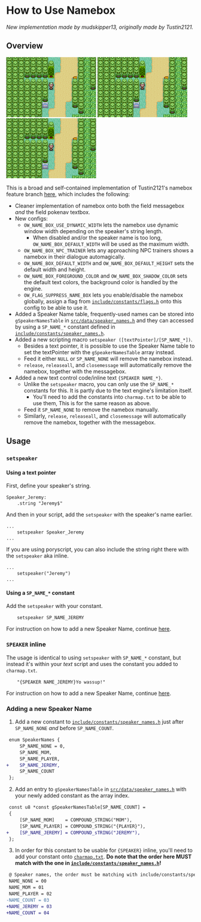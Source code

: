 # How to Use Namebox

_New implementation made by mudskipper13, originally made by Tustin2121._

## Overview

![Npc Trainers](/docs/tutorials/img/namebox/npc_trainers.gif)
![Pokenav](/docs/tutorials/img/namebox/pokenav.gif)
![Messagebox](/docs/tutorials/img/namebox/msgbox.gif)

This is a broad and self-contained implementation of Tustin2121's namebox feature branch [here](https://github.com/tustin2121/pokeemerald/tree/feature/namebox), which includes the following:
- Cleaner implementation of namebox onto both the field messagebox _and_ the field pokenav textbox.
- New configs:
  - `OW_NAME_BOX_USE_DYNAMIC_WIDTH` lets the namebox use dynamic window width depending on the speaker's string length.
    - When disabled and/or the speaker name is too long, `OW_NAME_BOX_DEFAULT_WIDTH` will be used as the maximum width.
  - `OW_NAME_BOX_NPC_TRAINER` lets any approaching NPC trainers shows a namebox in their dialogue automagically.
  - `OW_NAME_BOX_DEFAULT_WIDTH` and `OW_NAME_BOX_DEFAULT_HEIGHT` sets the default width and height.
  - `OW_NAME_BOX_FOREGROUND_COLOR` and `OW_NAME_BOX_SHADOW_COLOR` sets the default text colors, the background color is handled by the engine.
  - `OW_FLAG_SUPPRESS_NAME_BOX` lets you enable/disable the namebox globally, assign a flag from [`include/constants/flags.h`](/include/constants/flags.h) onto this config to be able to use it.
- Added a Speaker Name table, frequently-used names can be stored into `gSpeakerNamesTable` in [`src/data/speaker_names.h`](/src/data/speaker_names.h) and they can accessed by using a `SP_NAME_*` constant defined in [`include/constants/speaker_names.h`](/include/constants/speaker_names.h).
- Added a new scripting macro `setspeaker ([textPointer]/[SP_NAME_*])`.
  - Besides a text pointer, it is possible to use the Speaker Name table to set the textPointer with the `gSpeakerNamesTable` array instead.
  - Feed it either `NULL` or `SP_NAME_NONE` will remove the namebox instead.
  - `release`, `releaseall`, and `closemessage` will automatically remove the namebox, together with the messagebox.
- Added a new text control code/inline text `{SPEAKER NAME_*}`.
  - Unlike the `setspeaker` macro, you can only use the `SP_NAME_*` constants for this. It is partly due to the text engine's limitation itself.
    - You'll need to add the constants into `charmap.txt` to be able to use them, This is for the same reason as above.
  - Feed it `SP_NAME_NONE` to remove the namebox manually.
  - Similarly, `release`, `releaseall`, and `closemessage` will automatically remove the namebox, together with the messagebox.

## Usage

### `setspeaker`
#### Using a text pointer
First, define your speaker's string.
```
Speaker_Jeremy:
    .string "Jeremy$"
```

And then in your script, add the `setspeaker` with the speaker's name earlier.
```
...
    setspeaker Speaker_Jeremy
...
```

If you are using poryscript, you can also include the string right there with the `setspeaker` aka inline.
```
...
    setspeaker("Jeremy")
...
```
#### Using a `SP_NAME_*` constant
Add the `setspeaker` with your constant.
```
    setspeaker SP_NAME_JEREMY
```
For instruction on how to add a new Speaker Name, continue [here](#adding-a-new-speaker-name).

### `SPEAKER` inline
The usage is identical to using `setspeaker` with `SP_NAME_*` constant, but instead it's within your _text_ script and uses the constant you added to `charmap.txt`.
```
    "{SPEAKER NAME_JEREMY}Yo wassup!"
```
For instruction on how to add a new Speaker Name, continue [here](#adding-a-new-speaker-name).

### Adding a new Speaker Name
1. Add a new constant to [`include/constants/speaker_names.h`](/include/constants/speaker_names.h) just after `SP_NAME_NONE` _and_ before `SP_NAME_COUNT`.
```diff
 enum SpeakerNames {
     SP_NAME_NONE = 0,
     SP_NAME_MOM,
     SP_NAME_PLAYER,
+    SP_NAME_JEREMY,
     SP_NAME_COUNT
 };

```

2. Add an entry to `gSpeakerNamesTable` in [`src/data/speaker_names.h`](/src/data/speaker_names.h) with your newly added constant as the array index.
```diff
 const u8 *const gSpeakerNamesTable[SP_NAME_COUNT] =
 {
     [SP_NAME_MOM]    = COMPOUND_STRING("MOM"),
     [SP_NAME_PLAYER] = COMPOUND_STRING("{PLAYER}"),
+    [SP_NAME_JEREMY] = COMPOUND_sTRING("JEREMY"),
 };
```

3. In order for this constant to be usable for `{SPEAKER}` inline, you'll need to add your constant onto [`charmap.txt`](/charmap.txt). **Do note that the order here MUST match with the one in [`include/constants/speaker_names.h`](/include/constants/speaker_names.h)!**
```diff
 @ Speaker names, the order must be matching with include/constants/speaker_names.h
 NAME_NONE = 00
 NAME_MOM = 01
 NAME_PLAYER = 02
-NAME_COUNT = 03
+NAME_JEREMY = 03
+NAME_COUNT = 04
```
